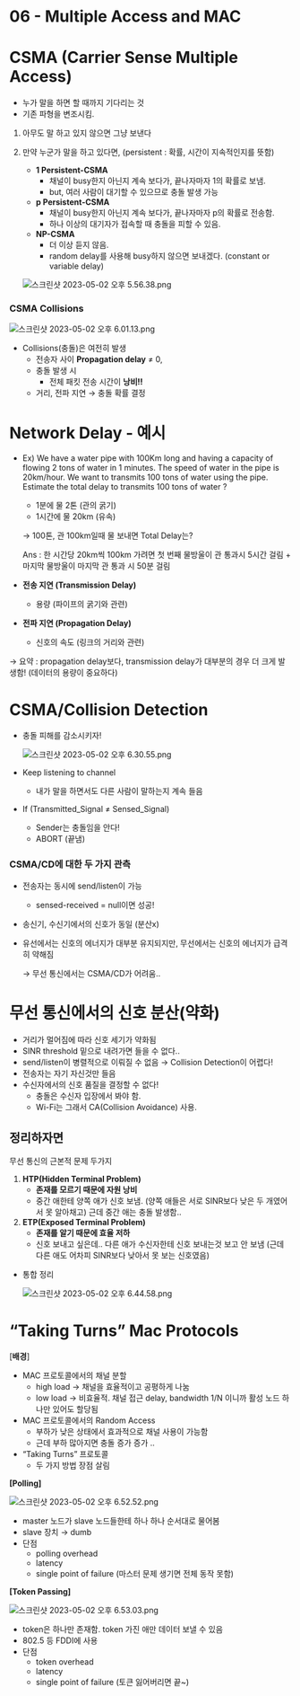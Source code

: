 # 06 - Multiple Access and MAC

# CSMA (Carrier Sense Multiple Access)

- 누가 말을 하면 할 때까지 기다리는 것
- 기존 파형을 변조시킴.
1. 아무도 말 하고 있지 않으면 그냥 보낸다
2. 만약 누군가 말을 하고 있다면, (persistent : 확률, 시간이 지속적인지를 뜻함)
    - **1 Persistent-CSMA**
        - 채널이 busy한지 아닌지 계속 보다가, 끝나자마자 1의 확률로 보냄.
        - but, 여러 사람이 대기할 수 있으므로 충돌 발생 가능
    - **p Persistent-CSMA**
        - 채널이 busy한지 아닌지 계속 보다가, 끝나자마자 p의 확률로 전송함.
        - 하나 이상의 대기자가 접속할 때 충돌을 피할 수 있음.
    - **NP-CSMA**
        - 더 이상 듣지 않음.
        - random delay를 사용해 busy하지 않으면 보내겠다. (constant or variable delay)
    
    ![스크린샷 2023-05-02 오후 5.56.38.png](06%20-%20Multiple%20Access%20and%20MAC%20727fc56349bb4f9a99c07f114296baaa/%25E1%2584%2589%25E1%2585%25B3%25E1%2584%258F%25E1%2585%25B3%25E1%2584%2585%25E1%2585%25B5%25E1%2586%25AB%25E1%2584%2589%25E1%2585%25A3%25E1%2586%25BA_2023-05-02_%25E1%2584%258B%25E1%2585%25A9%25E1%2584%2592%25E1%2585%25AE_5.56.38.png)
    

### CSMA Collisions

![스크린샷 2023-05-02 오후 6.01.13.png](06%20-%20Multiple%20Access%20and%20MAC%20727fc56349bb4f9a99c07f114296baaa/%25E1%2584%2589%25E1%2585%25B3%25E1%2584%258F%25E1%2585%25B3%25E1%2584%2585%25E1%2585%25B5%25E1%2586%25AB%25E1%2584%2589%25E1%2585%25A3%25E1%2586%25BA_2023-05-02_%25E1%2584%258B%25E1%2585%25A9%25E1%2584%2592%25E1%2585%25AE_6.01.13.png)

- Collisions(충돌)은 여전히 발생
    - 전송자 사이 **Propagation delay** ≠ 0,
    - 충돌 발생 시
        - 전체 패킷 전송 시간이 **낭비!!**
    - 거리, 전파 지연 → 충돌 확률 결정

# Network Delay - 예시

- Ex) We have a water pipe with 100Km long and having a capacity of flowing 2 tons of water in 1 minutes. The speed of water in the pipe is 20km/hour. We want to transmits 100 tons of water using the pipe. Estimate the total delay to transmits 100 tons of water ?
    - 1분에 물 2톤 (관의 굵기)
    - 1시간에 물 20km (유속)
    
    → 100톤, 관 100km일때 물 보내면 Total Delay는?
    
    Ans : 한 시간당 20km씩 100km 가려면 첫 번째 물방울이 관 통과시 5시간 걸림 + 마지막 물방울이 마지막 관 통과 시 50분 걸림
    
- **전송 지연 (Transmission Delay)**
    - 용량 (파이프의 굵기와 관련)
- **전파 지연 (Propagation Delay)**
    - 신호의 속도 (링크의 거리와 관련)

→ 요약 : propagation delay보다, transmission delay가 대부분의 경우 더 크게 발생함! (데이터의 용량이 중요하다)

# CSMA/Collision Detection

- 충돌 피해를 감소시키자!
    
    ![스크린샷 2023-05-02 오후 6.30.55.png](06%20-%20Multiple%20Access%20and%20MAC%20727fc56349bb4f9a99c07f114296baaa/%25E1%2584%2589%25E1%2585%25B3%25E1%2584%258F%25E1%2585%25B3%25E1%2584%2585%25E1%2585%25B5%25E1%2586%25AB%25E1%2584%2589%25E1%2585%25A3%25E1%2586%25BA_2023-05-02_%25E1%2584%258B%25E1%2585%25A9%25E1%2584%2592%25E1%2585%25AE_6.30.55.png)
    
- Keep listening to channel
    - 내가 말을 하면서도 다른 사람이  말하는지 계속 들음
- If (Transmitted_Signal ≠ Sensed_Signal)
    - Sender는 충돌임을 안다!
    - ABORT (끝냄)

### CSMA/CD에 대한 두 가지 관측

- 전송자는 동시에 send/listen이 가능
    - sensed-received = null이면 성공!
- 송신기, 수신기에서의 신호가 동일 (분산x)
- 유선에서는 신호의 에너지가 대부분 유지되지만, 무선에서는 신호의 에너지가 급격히 약해짐
    
    → 무선 통신에서는 CSMA/CD가 어려움..
    

# 무선 통신에서의 신호 분산(약화)

- 거리가 멀어짐에 따라 신호 세기가 약화됨
- SINR threshold 밑으로 내려가면 들을 수 없다..
- send/listen이 병렬적으로 이뤄질 수 없음 → Collision Detection이 어렵다!
- 전송자는 자기 자신것만 들음
- 수신자에서의 신호 품질을 결정할 수 없다!
    - 충돌은 수신자 입장에서 봐야 함.
    - Wi-Fi는 그래서 CA(Collision Avoidance) 사용.

## 정리하자면

무선 통신의 근본적 문제 두가지

1. **HTP(Hidden Terminal Problem)**
    - **존재를 모르기 때문에 자원 낭비**
    - 중간 애한테 양쪽 애가 신호 보냄. (양쪽 애들은 서로 SINR보다 낮은 두 개였어서 못 알아채고) 근데 중간 애는 충돌 발생함..
2. **ETP(Exposed Terminal Problem)** 
    - **존재를 알기 때문에 효율 저하**
    - 신호 보내고 싶은데.. 다른 애가 수신자한테 신호 보내는것 보고 안 보냄 (근데 다른 애도 어차피 SINR보다 낮아서 못 보는 신호였음)
- 통합 정리
    
    ![스크린샷 2023-05-02 오후 6.44.58.png](06%20-%20Multiple%20Access%20and%20MAC%20727fc56349bb4f9a99c07f114296baaa/%25E1%2584%2589%25E1%2585%25B3%25E1%2584%258F%25E1%2585%25B3%25E1%2584%2585%25E1%2585%25B5%25E1%2586%25AB%25E1%2584%2589%25E1%2585%25A3%25E1%2586%25BA_2023-05-02_%25E1%2584%258B%25E1%2585%25A9%25E1%2584%2592%25E1%2585%25AE_6.44.58.png)
    

# “Taking Turns” Mac Protocols

[**배경**]

- MAC 프로토콜에서의 채널 분할
    - high load → 채널을 효율적이고 공평하게 나눔
    - low load → 비효율적. 채널 접근 delay, bandwidth 1/N 이니까 활성 노드 하나만 있어도 할당됨
- MAC 프로토콜에서의 Random Access
    - 부하가 낮은 상태에서 효과적으로 채널 사용이 가능함
    - 근데 부하 많아지면 충돌 증가 증가 ..
- “Taking Turns” 프로토콜
    - 두 가지 방법 장점 살림

**[Polling]**

![스크린샷 2023-05-02 오후 6.52.52.png](06%20-%20Multiple%20Access%20and%20MAC%20727fc56349bb4f9a99c07f114296baaa/%25E1%2584%2589%25E1%2585%25B3%25E1%2584%258F%25E1%2585%25B3%25E1%2584%2585%25E1%2585%25B5%25E1%2586%25AB%25E1%2584%2589%25E1%2585%25A3%25E1%2586%25BA_2023-05-02_%25E1%2584%258B%25E1%2585%25A9%25E1%2584%2592%25E1%2585%25AE_6.52.52.png)

- master 노드가 slave 노드들한테 하나 하나 순서대로 물어봄
- slave 장치 → dumb
- 단점
    - polling overhead
    - latency
    - single point of failure (마스터 문제 생기면 전체 동작 못함)

**[Token Passing]**

![스크린샷 2023-05-02 오후 6.53.03.png](06%20-%20Multiple%20Access%20and%20MAC%20727fc56349bb4f9a99c07f114296baaa/%25E1%2584%2589%25E1%2585%25B3%25E1%2584%258F%25E1%2585%25B3%25E1%2584%2585%25E1%2585%25B5%25E1%2586%25AB%25E1%2584%2589%25E1%2585%25A3%25E1%2586%25BA_2023-05-02_%25E1%2584%258B%25E1%2585%25A9%25E1%2584%2592%25E1%2585%25AE_6.53.03.png)

- token은 하나만 존재함. token 가진 애만 데이터 보낼 수 있음
- 802.5 등 FDDI에 사용
- 단점
    - token overhead
    - latency
    - single point of failure (토큰 잃어버리면 끝~)
